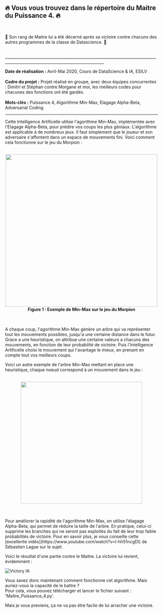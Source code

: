 
## 🔥 Vous vous trouvez dans le répertoire du Maitre du Puissance 4. 🔥  
<br>

🔰 Son rang de Maitre lui a été décerné après sa victoire contre chacuns des autres programmes de la classe de Datascience. 🔰   

<br>
_________________________________________________________________________________________________________________________________

**Date de réalisation :** Avril-Mai 2020, Cours de DataScience & IA, ESILV  
<br>
**Cadre du projet :** Projet réalisé en groupe, avec deux équipes concurrentes : Dimitri et Stéphan contre Morgane et moi, les meilleurs codes pour chacunes des fonctions ont été gardés.  
<br>
**Mots-clés :** Puissance 4, Algorithme Min-Max, Elagage Alpha-Beta, Adversarial Coding  

____________________________________________________________________________________________________________________________________

Cette Intelligence Artificelle utilise l'agorithme Min-Max, implémentée avec l'Elagage Alpha-Beta, pour prédire vos coups les plus géniaux. L'algorithme est applicable à de nombreux jeux. Il faut simplement que le joueur et son adversaire s'affontent dans un espace de mouvements fini. Voici comment cela fonctionne sur le jeu du Morpion :  
<br>
<p align="center">
  <img src="https://user-images.githubusercontent.com/90097422/208294578-eca26d53-12a1-4482-ab11-651f1b176b6d.png" width="500">
  <b>Figure 1 : Exemple de Min-Max sur le jeu du Morpion</b>
</p>

<br><br>
A chaque coup, l'agorithme Min-Max génère un arbre qui va représenter tout les mouvements possibles, jusqu'a une certaine distance dans le futur. Grace a une heuristique, on attribue une certaine valeurs a chacuns des mouvements, en fonction de leur probabilité de victoire. Puis l'Intelligence Artificelle choisi le mouvement qui l'avantage le mieux, en prenant en compte tout vos meilleurs coups.  

Voici un autre exemple de l'arbre Min-Max mettant en place une heuristique, chaque noeud correspond à un mouvement dans le jeu :  
<br>
<p align="center">
  <img src="https://user-images.githubusercontent.com/90097422/208295650-0a7abd0c-e160-4da6-a19f-2a333c9a3350.png" width="400" align="center">
</p>
<br><br>
Pour améliorer la rapidité de l'agorithme Min-Max, on utilise l'élagage Alpha-Beta, qui permet de réduire la taille de l'arbre. En pratique, celui-ci supprime  les branches qui ne seront pas exploités du fait de leur trop faible probabilités de victoire. Pour en savoir plus, je vous conseille cette [excellente vidéo](https://www.youtube.com/watch?v=l-hh51ncgDI) de Sébastien Lague sur le sujet.  

Voici le résultat d'une partie contre le Maitre. La victoire lui revient, évidemment : 

![Victory IA](https://user-images.githubusercontent.com/90097422/174677532-b8e32e2f-e650-4244-8926-c4073288fc21.png)

Vous savez donc maintenant comment fonctionne cet algorithme. Mais auriez-vous la capacité de le battre ?  
Pour cela, vous pouvez télécharger et lancer le fichier suivant : 'Maitre_Puissance_4.py'.  

Mais je vous previens, ça ne va pas étre facile de lui arracher une victoire.  

